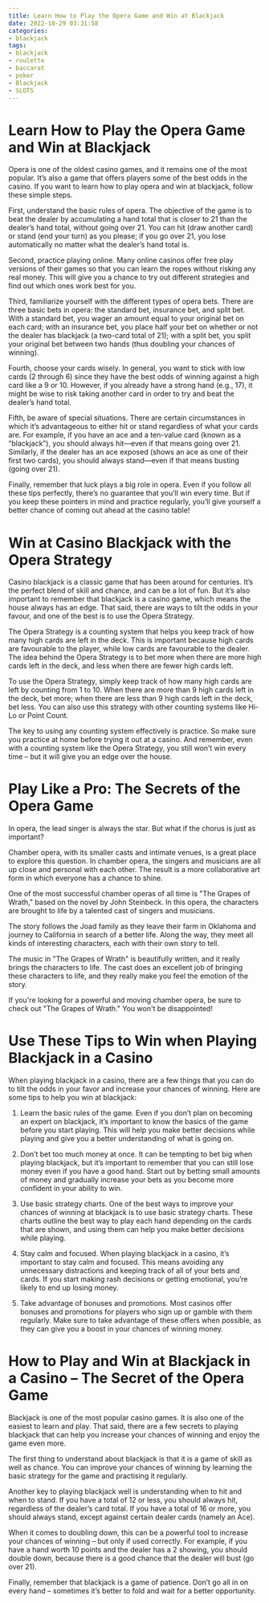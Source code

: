 ```yaml
---
title: Learn How to Play the Opera Game and Win at Blackjack 
date: 2022-10-29 03:31:58
categories:
- blackjack
tags:
- blackjack
- roulette
- baccarat
- poker
- Blackjack
- SLOTS
---
```



#  Learn How to Play the Opera Game and Win at Blackjack 

 Opera is one of the oldest casino games, and it remains one of the most popular. It’s also a game that offers players some of the best odds in the casino. If you want to learn how to play opera and win at blackjack, follow these simple steps. 

First, understand the basic rules of opera. The objective of the game is to beat the dealer by accumulating a hand total that is closer to 21 than the dealer’s hand total, without going over 21. You can hit (draw another card) or stand (end your turn) as you please; if you go over 21, you lose automatically no matter what the dealer’s hand total is. 

Second, practice playing online. Many online casinos offer free play versions of their games so that you can learn the ropes without risking any real money. This will give you a chance to try out different strategies and find out which ones work best for you. 

Third, familiarize yourself with the different types of opera bets. There are three basic bets in opera: the standard bet, insurance bet, and split bet. With a standard bet, you wager an amount equal to your original bet on each card; with an insurance bet, you place half your bet on whether or not the dealer has blackjack (a two-card total of 21); with a split bet, you split your original bet between two hands (thus doubling your chances of winning). 

Fourth, choose your cards wisely. In general, you want to stick with low cards (2 through 6) since they have the best odds of winning against a high card like a 9 or 10. However, if you already have a strong hand (e.g., 17), it might be wise to risk taking another card in order to try and beat the dealer’s hand total. 

Fifth, be aware of special situations. There are certain circumstances in which it’s advantageous to either hit or stand regardless of what your cards are. For example, if you have an ace and a ten-value card (known as a “blackjack”), you should always hit—even if that means going over 21. Similarly, if the dealer has an ace exposed (shows an ace as one of their first two cards), you should always stand—even if that means busting (going over 21). 

Finally, remember that luck plays a big role in opera. Even if you follow all these tips perfectly, there’s no guarantee that you’ll win every time. But if you keep these pointers in mind and practice regularly, you’ll give yourself a better chance of coming out ahead at the casino table!

#  Win at Casino Blackjack with the Opera Strategy 

Casino blackjack is a classic game that has been around for centuries. It’s the perfect blend of skill and chance, and can be a lot of fun. But it’s also important to remember that blackjack is a casino game, which means the house always has an edge. That said, there are ways to tilt the odds in your favour, and one of the best is to use the Opera Strategy.

The Opera Strategy is a counting system that helps you keep track of how many high cards are left in the deck. This is important because high cards are favourable to the player, while low cards are favourable to the dealer. The idea behind the Opera Strategy is to bet more when there are more high cards left in the deck, and less when there are fewer high cards left.

To use the Opera Strategy, simply keep track of how many high cards are left by counting from 1 to 10. When there are more than 9 high cards left in the deck, bet more; when there are less than 9 high cards left in the deck, bet less. You can also use this strategy with other counting systems like Hi-Lo or Point Count.

The key to using any counting system effectively is practice. So make sure you practice at home before trying it out at a casino. And remember, even with a counting system like the Opera Strategy, you still won’t win every time – but it will give you an edge over the house.

#  Play Like a Pro: The Secrets of the Opera Game 

In opera, the lead singer is always the star. But what if the chorus is just as important?

Chamber opera, with its smaller casts and intimate venues, is a great place to explore this question. In chamber opera, the singers and musicians are all up close and personal with each other. The result is a more collaborative art form in which everyone has a chance to shine.

One of the most successful chamber operas of all time is "The Grapes of Wrath," based on the novel by John Steinbeck. In this opera, the characters are brought to life by a talented cast of singers and musicians.

The story follows the Joad family as they leave their farm in Oklahoma and journey to California in search of a better life. Along the way, they meet all kinds of interesting characters, each with their own story to tell.

The music in "The Grapes of Wrath" is beautifully written, and it really brings the characters to life. The cast does an excellent job of bringing these characters to life, and they really make you feel the emotion of the story.

If you're looking for a powerful and moving chamber opera, be sure to check out "The Grapes of Wrath." You won't be disappointed!

#  Use These Tips to Win when Playing Blackjack in a Casino 

When playing blackjack in a casino, there are a few things that you can do to tilt the odds in your favor and increase your chances of winning. Here are some tips to help you win at blackjack:

1. Learn the basic rules of the game. Even if you don’t plan on becoming an expert on blackjack, it’s important to know the basics of the game before you start playing. This will help you make better decisions while playing and give you a better understanding of what is going on.

2. Don’t bet too much money at once. It can be tempting to bet big when playing blackjack, but it’s important to remember that you can still lose money even if you have a good hand. Start out by betting small amounts of money and gradually increase your bets as you become more confident in your ability to win.

3. Use basic strategy charts. One of the best ways to improve your chances of winning at blackjack is to use basic strategy charts. These charts outline the best way to play each hand depending on the cards that are shown, and using them can help you make better decisions while playing.

4. Stay calm and focused. When playing blackjack in a casino, it’s important to stay calm and focused. This means avoiding any unnecessary distractions and keeping track of all of your bets and cards. If you start making rash decisions or getting emotional, you’re likely to end up losing money.

5. Take advantage of bonuses and promotions. Most casinos offer bonuses and promotions for players who sign up or gamble with them regularly. Make sure to take advantage of these offers when possible, as they can give you a boost in your chances of winning money.

#  How to Play and Win at Blackjack in a Casino – The Secret of the Opera Game

Blackjack is one of the most popular casino games. It is also one of the easiest to learn and play. That said, there are a few secrets to playing blackjack that can help you increase your chances of winning and enjoy the game even more.

The first thing to understand about blackjack is that it is a game of skill as well as chance. You can improve your chances of winning by learning the basic strategy for the game and practising it regularly.

Another key to playing blackjack well is understanding when to hit and when to stand. If you have a total of 12 or less, you should always hit, regardless of the dealer’s card total. If you have a total of 16 or more, you should always stand, except against certain dealer cards (namely an Ace).

When it comes to doubling down, this can be a powerful tool to increase your chances of winning – but only if used correctly. For example, if you have a hand worth 10 points and the dealer has a 2 showing, you should double down, because there is a good chance that the dealer will bust (go over 21).

Finally, remember that blackjack is a game of patience. Don’t go all in on every hand – sometimes it’s better to fold and wait for a better opportunity.